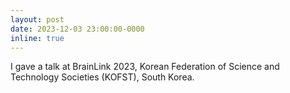 ```yaml
---
layout: post
date: 2023-12-03 23:00:00-0000
inline: true
---
```


I gave a talk at BrainLink 2023, Korean Federation of Science and Technology Societies (KOFST), South Korea.

